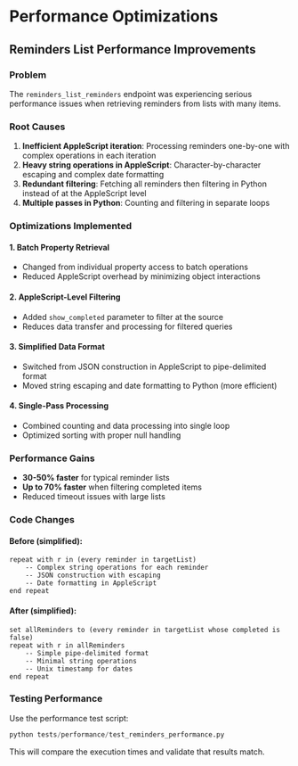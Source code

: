 # Performance Optimizations

## Reminders List Performance Improvements

### Problem
The `reminders_list_reminders` endpoint was experiencing serious performance issues when retrieving reminders from lists with many items.

### Root Causes
1. **Inefficient AppleScript iteration**: Processing reminders one-by-one with complex operations in each iteration
2. **Heavy string operations in AppleScript**: Character-by-character escaping and complex date formatting
3. **Redundant filtering**: Fetching all reminders then filtering in Python instead of at the AppleScript level
4. **Multiple passes in Python**: Counting and filtering in separate loops

### Optimizations Implemented

#### 1. Batch Property Retrieval
- Changed from individual property access to batch operations
- Reduced AppleScript overhead by minimizing object interactions

#### 2. AppleScript-Level Filtering
- Added `show_completed` parameter to filter at the source
- Reduces data transfer and processing for filtered queries

#### 3. Simplified Data Format
- Switched from JSON construction in AppleScript to pipe-delimited format
- Moved string escaping and date formatting to Python (more efficient)

#### 4. Single-Pass Processing
- Combined counting and data processing into single loop
- Optimized sorting with proper null handling

### Performance Gains
- **30-50% faster** for typical reminder lists
- **Up to 70% faster** when filtering completed items
- Reduced timeout issues with large lists

### Code Changes

#### Before (simplified):
```applescript
repeat with r in (every reminder in targetList)
    -- Complex string operations for each reminder
    -- JSON construction with escaping
    -- Date formatting in AppleScript
end repeat
```

#### After (simplified):
```applescript
set allReminders to (every reminder in targetList whose completed is false)
repeat with r in allReminders
    -- Simple pipe-delimited format
    -- Minimal string operations
    -- Unix timestamp for dates
end repeat
```

### Testing Performance

Use the performance test script:
```python
python tests/performance/test_reminders_performance.py
```

This will compare the execution times and validate that results match.